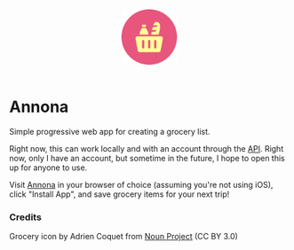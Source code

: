 <div style="text-align: center;">
<br />
<br />
<img src="https://raw.githubusercontent.com/RobRotell/annona/main/public/favicon.svg" width="100" height="100" />
<br />
<br />
</div>

# Annona
Simple progressive web app for creating a grocery list.

Right now, this can work locally and with an account through the [API](https://github.com/RobRotell/annona-api). Right now, only I have an account, but sometime in the future, I hope to open this up for anyone to use.

Visit [Annona](https://annona.robr.app/) in your browser of choice (assuming you're not using iOS), click "Install App", and save grocery items for your next trip! 

### Credits

Grocery icon by Adrien Coquet from [Noun Project](https://thenounproject.com/browse/icons/term/grocery/) (CC BY 3.0)
